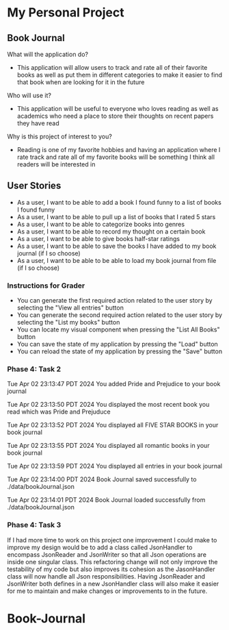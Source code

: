 # My Personal Project

## Book Journal

What will the application do?
- This application will allow users to track and rate all of their favorite books as well as put them in different categories to make it easier to find that book when are looking for it in the future

Who will use it?
- This application will be useful to everyone who loves reading as well as academics who need a place to store their thoughts on recent papers they have read

Why is this project of interest to you?
- Reading is one of my favorite hobbies and having an application where I rate track and rate all of my favorite books will be something I think all readers will be interested in 


## User Stories
- As a user, I want to be able to add a book I found funny to a list of books I found funny
- As a user, I want to be able to pull up a list of books that I rated 5 stars
- As a user, I want to be able to categorize books into genres
- As a user, I want to be able to record my thought on a certain book
- As a user, I want to be able to give books half-star ratings
- As a user, I want to be able to save the books I have added to my book journal (if I so choose)
- As a user, I want to be able to be able to load my book journal from file (if I so choose)

### Instructions for Grader
- You can generate the first required action related to the user story by selecting the "View all entries" button
- You can generate the second required action related to the user story by selecting the "List my books" button
- You can locate my visual component when pressing the "List All Books" button
- You can save the state of my application by pressing the "Load" button
- You can reload the state of my application by pressing the "Save" button

### Phase 4: Task 2

Tue Apr 02 23:13:47 PDT 2024
You added Pride and Prejudice to your book journal

Tue Apr 02 23:13:50 PDT 2024
You displayed the most recent book you read which was Pride and Prejuduce

Tue Apr 02 23:13:52 PDT 2024
You displayed all FIVE STAR BOOKS in your book journal

Tue Apr 02 23:13:55 PDT 2024
You displayed all romantic books in your book journal

Tue Apr 02 23:13:59 PDT 2024
You displayed all entries in your book journal

Tue Apr 02 23:14:00 PDT 2024
Book Journal saved successfully to
./data/bookJournal.json

Tue Apr 02 23:14:01 PDT 2024
Book Journal loaded successfully from
./data/bookJournal.json

### Phase 4: Task 3
If I had more time to work on this project one improvement I could make to improve my design would be to
add a class called JsonHandler to encompass JsonReader and JsonWriter so that all Json operations are inside 
one singular class. This refactoring change will not only improve the testability of my code but also improves its 
cohesion as the JasonHandler class will now handle all Json responsibilities. Having JsonReader and JsonWriter both 
defines in a new JsonHandler class will also make it easier for me to maintain and make changes or improvements 
to in the future.

# Book-Journal
